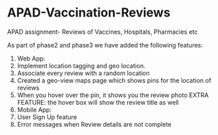 # APAD-Vaccination-Reviews
APAD assignment- Reviews of Vaccines, Hospitals, Pharmacies etc

As part of phase2 and phase3 we have added the following features:
1. Web App:
  1. Implement location tagging and geo location.
  2. Associate every review with a random location
  3. Created a geo-view maps page which shows pins for the location of reviews
  4. When you hover over the pin, it shows you the review photo EXTRA FEATURE: the hover box will show the review title as well
2. Mobile App:
  1. User Sign Up feature
  2. Error messages when Review details are not complete
